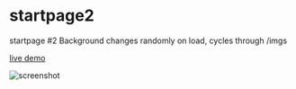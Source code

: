 # startpage2
startpage #2
Background changes randomly on load, cycles through /imgs

[live demo](https://chadolbaegi.github.io/startpage2/)

![screenshot](https://raw.githubusercontent.com/chadolbaegi/startpage2/master/ss.png)
